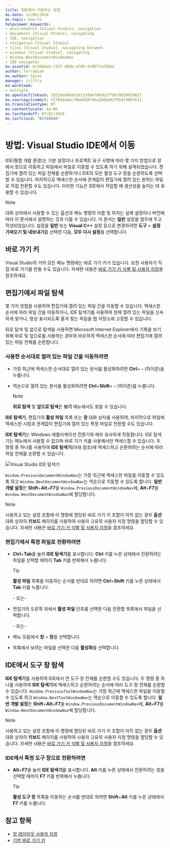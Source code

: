 ```yaml
---
title: IDE에서 이동하는 방법
ms.date: 11/04/2016
ms.topic: how-to
helpviewer_keywords:
- environments [Visual Studio], navigation
- documents [Visual Studio], navigating
- IDE, navigation
- navigation [Visual Studio]
- files [Visual Studio], navigating between
- windows [Visual Studio], navigating
- Window.NextDocumentWindowNav
- IDE navigator
ms.assetid: 6c36b6eb-c93f-496b-af08-4199f7afd8bd
author: TerryGLee
ms.author: tglee
manager: jillfra
ms.workload:
- multiple
ms.openlocfilehash: 1052deb04a93d11349ef9beb2ff667893095902f
ms.sourcegitcommit: f27084e64c79e6428746a20dda92795df996fb31
ms.translationtype: HT
ms.contentlocale: ko-KR
ms.lasthandoff: 07/01/2020
ms.locfileid: "85769848"
---
```

# <a name="how-to-move-around-in-the-visual-studio-ide"></a>방법: Visual Studio IDE에서 이동

IDE(통합 개발 환경)는 기본 설정이나 프로젝트 요구 사항에 따라 몇 가지 방법으로 창에서 창으로 이동하고 파일에서 파일로 이동할 수 있도록 하기 위해 설계되었습니다. 편집기에 열려 있는 파일 전체를 순환하거나 IDE의 모든 활성 도구 창을 순환하도록 선택할 수 있습니다. 마지막으로 액세스한 순서에 관계없이 편집기에 열려 있는 원하는 파일로 직접 전환할 수도 있습니다. 이러한 기능은 IDE에서 작업할 때 생산성을 높이는 데 유용할 수 있습니다.

> [!NOTE]
> 대화 상자에서 사용할 수 있는 옵션과 메뉴 명령의 이름 및 위치는 실제 설정이나 버전에 따라 이 문서에서 설명하는 것과 다를 수 있습니다. 이 문서는 **일반** 설정을 염두에 두고 작성되었습니다. 설정을 **일반** 또는 **Visual C++** 설정 등으로 변경하려면 **도구** > **설정 가져오기 및 내보내기**를 선택한 다음, **모두 다시 설정**을 선택합니다.

## <a name="keyboard-shortcuts"></a>바로 가기 키

Visual Studio의 거의 모든 메뉴 명령에는 바로 가기 키가 있습니다. 또한 사용자가 직접 바로 가기를 만들 수도 있습니다. 자세한 내용은 [바로 가기 키 식별 및 사용자 지정](../ide/identifying-and-customizing-keyboard-shortcuts-in-visual-studio.md)을 참조하세요.

## <a name="navigate-among-files-in-the-editor"></a>편집기에서 파일 탐색

몇 가지 방법을 사용하여 편집기에 열려 있는 파일 간을 이동할 수 있습니다. 액세스한 순서에 따라 파일 간을 이동하거나, IDE 탐색기를 사용하여 현재 열려 있는 파일을 신속하게 찾거나, 항상 표시되도록 즐겨 찾는 파일을 탭 저장소에 고정할 수 있습니다.

뒤로 탐색 및 앞으로 탐색을 사용하면 Microsoft Internet Explorer에서 기록을 보기 위해 뒤로 및 앞으로를 사용하는 경우와 비슷하게 액세스한 순서에 따라 편집기에 열려 있는 파일 전체를 순환합니다.

### <a name="to-move-through-open-files-in-order-of-use"></a>사용한 순서대로 열려 있는 파일 간을 이동하려면

- 가장 최근에 액세스한 순서대로 열려 있는 문서를 활성화하려면 **Ctrl**+ **-** (하이픈)을 누릅니다.

- 역순으로 열려 있는 문서를 활성화하려면 **Ctrl**+**Shift**+ **-** (하이픈)를 누릅니다.

    > [!NOTE]
    > **뒤로 탐색** 및 **앞으로 탐색**은 **보기** 메뉴에서도 찾을 수 있습니다.

**IDE 탐색기**, 편집기의 **활성 파일** 목록 또는 **창** 대화 상자를 사용하여, 마지막으로 파일에 액세스한 시점과 관계없이 편집기에 열려 있는 특정 파일로 전환할 수도 있습니다.

**IDE 탐색기**는 Windows 애플리케이션 전환기와 매우 유사하게 작동합니다. IDE 탐색기는 메뉴에서 사용할 수 없으며 바로 가기 키를 사용해서만 액세스할 수 있습니다. 두 명령 중 하나를 사용하여 **IDE 탐색기**(아래 참조)에 액세스하고 순환하려는 순서에 따라 파일 전체를 순환할 수 있습니다.

![Visual Studio IDE 탐색기](../ide/media/vs2015_ide_navigator.png)

`Window.PreviousDocumentWindowNav`는 가장 최근에 액세스한 파일을 이동할 수 있도록 하고 `Window.NextDocumentWindowNav`는 역순으로 이동할 수 있도록 합니다. **일반 개발 설정**은 **Shift**+**Alt**+**F7**을 `Window.PreviousDocumentWindowNav`에, **Alt**+**F7**을 `Window.NextDocumentWindowNav`에 할당합니다.

> [!NOTE]
> 사용하고 있는 설정 조합에 이 명령에 할당된 바로 가기 키 조합이 아직 없는 경우 **옵션** 대화 상자의 **키보드** 페이지를 사용하여 사용자 고유의 사용자 지정 명령을 할당할 수 있습니다. 자세한 내용은 [바로 가기 키 식별 및 사용자 지정](../ide/identifying-and-customizing-keyboard-shortcuts-in-visual-studio.md)을 참조하세요.

### <a name="to-switch-to-specific-files-in-the-editor"></a>편집기에서 특정 파일로 전환하려면

- **Ctrl**+**Tab**을 눌러 **IDE 탐색기**를 표시합니다. **Ctrl** 키를 누른 상태에서 전환하려는 파일을 선택할 때까지 **Tab** 키를 반복해서 누릅니다.

    > [!TIP]
    > **활성 파일** 목록을 이동하는 순서를 반대로 하려면 **Ctrl**+**Shift** 키를 누른 상태에서 **Tab** 키를 누릅니다.

    \- 또는-

- 편집기의 오른쪽 위에서 **활성 파일** 단추를 선택한 다음 전환할 목록에서 파일을 선택합니다.

    \- 또는-

- 메뉴 모음에서 **창** > **창**을 선택합니다.

- 목록에서 보려는 파일을 선택한 다음 **활성화**를 선택합니다.

## <a name="navigate-among-tool-windows-in-the-ide"></a>IDE에서 도구 창 탐색

**IDE 탐색기**를 사용하여 IDE에서 연 도구 창 전체를 순환할 수도 있습니다. 두 명령 중 하나를 사용하여 **IDE 탐색기**에 액세스하고 순환하려는 순서에 따라 도구 창 전체를 순환할 수 있습니다. `Window.PreviousToolWindowNav`는 가장 최근에 액세스한 파일을 이동할 수 있도록 하고 `Window.NextToolWindowNav`는 역순으로 이동할 수 있도록 합니다. **일반 개발 설정**은 **Shift**+**Alt**+**F7**을 `Window.PreviousDocumentWindowNav`에, **Alt**+**F7**을 `Window.NextDocumentWindowNav`에 할당합니다.

> [!NOTE]
> 사용하고 있는 설정 조합에 이 명령에 할당된 바로 가기 키 조합이 아직 없는 경우 **옵션** 대화 상자의 **키보드** 페이지를 사용하여 사용자 고유의 사용자 지정 명령을 할당할 수 있습니다. 자세한 내용은 [바로 가기 키 식별 및 사용자 지정](../ide/identifying-and-customizing-keyboard-shortcuts-in-visual-studio.md)을 참조하세요.

### <a name="to-switch-to-a-specific-tool-window-in-the-ide"></a>IDE에서 특정 도구 창으로 전환하려면

- **Alt**+**F7**을 눌러 **IDE 탐색기**를 표시합니다. **Alt** 키를 누른 상태에서 전환하려는 창을 선택할 때까지 **F7** 키를 반복해서 누릅니다.

    > [!TIP]
    > **활성 도구 창** 목록을 이동하는 순서를 반대로 하려면 **Shift**+**Alt** 키를 누른 상태에서 **F7** 키를 누릅니다.

## <a name="see-also"></a>참고 항목

- [창 레이아웃 사용자 지정](../ide/customizing-window-layouts-in-visual-studio.md)
- [기본 바로 가기 키](../ide/default-keyboard-shortcuts-in-visual-studio.md)
